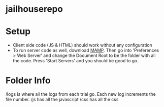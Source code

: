 # jailhouserepo

# Setup

* Client side code (JS & HTML) should work without any configuration
* To run server code as well, download [MAMP](https://www.mamp.info/en/downloads/). Then go into 'Preferences > Web Server' and change the Document Root to be the folder with all the code. Press 'Start Servers' and you should be good to go.

# Folder Info

/logs is where all the logs from each trial go. Each new log increments the file number. 
/js has all the javascript
/css has all the css

